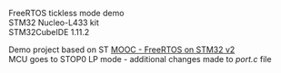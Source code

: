 FreeRTOS tickless mode demo<br>
STM32 Nucleo-L433 kit<br>
STM32CubeIDE 1.11.2<br>

Demo project based on ST [MOOC - FreeRTOS on STM32 v2](https://youtube.com/playlist?list=PLnMKNibPkDnExrAsDpjjF1PsvtoAIBquX)<br>
MCU goes to STOP0 LP mode - additional changes made to *port.c* file<br>


